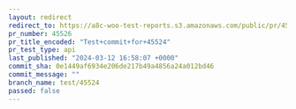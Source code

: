 ```yaml
---
layout: redirect
redirect_to: https://a8c-woo-test-reports.s3.amazonaws.com/public/pr/45526/api/index.html
pr_number: 45526
pr_title_encoded: "Test+commit+for+45524"
pr_test_type: api
last_published: "2024-03-12 16:58:07 +0000"
commit_sha: 0e1449af6934e206de217b49a4856a24a012bd46
commit_message: ""
branch_name: test/45524
passed: false
---
```

